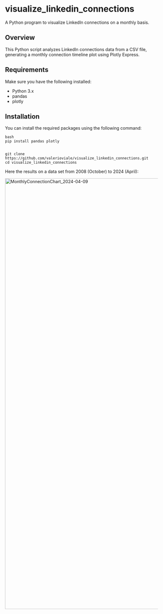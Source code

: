 # visualize_linkedin_connections
A Python program to visualize LinkedIn connections on a monthly basis.

## Overview

This Python script analyzes LinkedIn connections data from a CSV file, generating a monthly connection timeline plot using Plotly Express.

## Requirements

Make sure you have the following installed:

- Python 3.x
- pandas
- plotly

## Installation

You can install the required packages using the following command:
```
bash
pip install pandas plotly


git clone https://github.com/valerioviale/visualize_linkedin_connections.git
cd visualize_linkedin_connections
```

Here the results on a data set from 2008 (October) to 2024 (April):



<img width="1419" alt="MonthlyConnectionChart_2024-04-09" src="https://github.com/valerioviale/visualize_linkedin_connections/assets/34212301/1e687064-aa47-4919-92f5-aee866cafe73">
